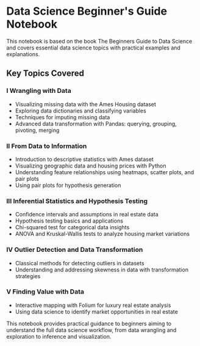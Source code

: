 # Data Science Beginner's Guide Notebook

This notebook is based on the book The Beginners Guide to Data Science and covers essential data science topics with practical examples and explanations.

## Key Topics Covered

### I Wrangling with Data
- Visualizing missing data with the Ames Housing dataset  
- Exploring data dictionaries and classifying variables  
- Techniques for imputing missing data  
- Advanced data transformation with Pandas: querying, grouping, pivoting, merging  

### II From Data to Information
- Introduction to descriptive statistics with Ames dataset  
- Visualizing geographic data and housing prices with Python  
- Understanding feature relationships using heatmaps, scatter plots, and pair plots  
- Using pair plots for hypothesis generation  

### III Inferential Statistics and Hypothesis Testing
- Confidence intervals and assumptions in real estate data  
- Hypothesis testing basics and applications  
- Chi-squared test for categorical data insights  
- ANOVA and Kruskal-Wallis tests to analyze housing market variations  

### IV Outlier Detection and Data Transformation
- Classical methods for detecting outliers in datasets  
- Understanding and addressing skewness in data with transformation strategies  

### V Finding Value with Data
- Interactive mapping with Folium for luxury real estate analysis  
- Using data science to identify market opportunities in real estate  

This notebook provides practical guidance to beginners aiming to understand the full data science workflow, from data wrangling and exploration to inference and visualization.
